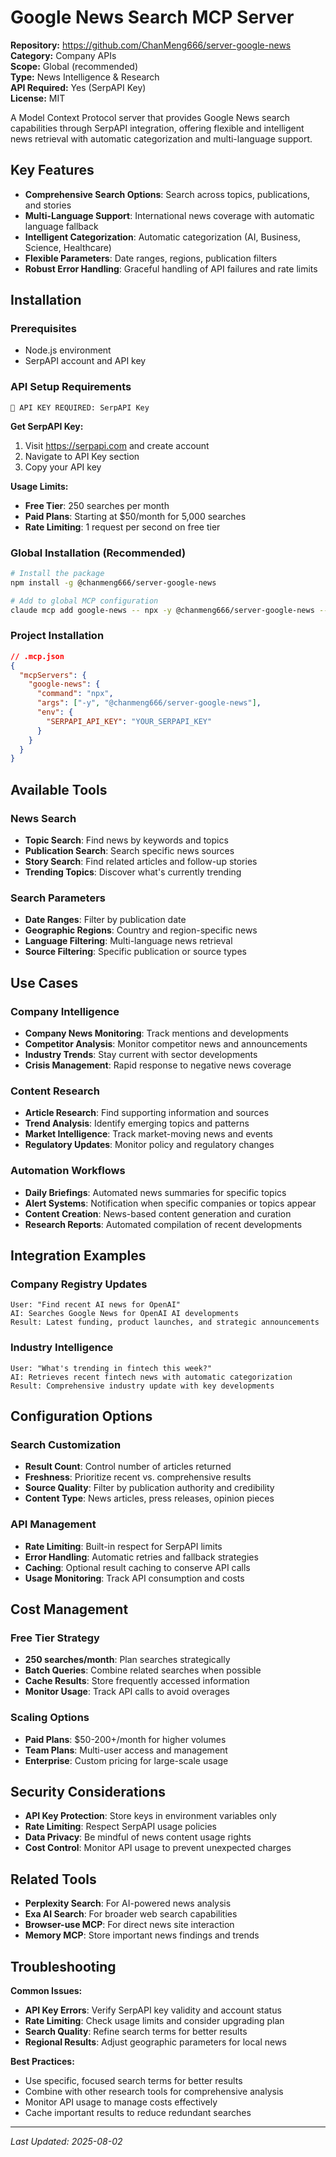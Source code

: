 # Google News Search MCP Server

**Repository:** https://github.com/ChanMeng666/server-google-news  
**Category:** Company APIs  
**Scope:** Global (recommended)  
**Type:** News Intelligence & Research  
**API Required:** Yes (SerpAPI Key)  
**License:** MIT

A Model Context Protocol server that provides Google News search capabilities through SerpAPI integration, offering flexible and intelligent news retrieval with automatic categorization and multi-language support.

## Key Features

- **Comprehensive Search Options**: Search across topics, publications, and stories
- **Multi-Language Support**: International news coverage with automatic language fallback
- **Intelligent Categorization**: Automatic categorization (AI, Business, Science, Healthcare)
- **Flexible Parameters**: Date ranges, regions, publication filters
- **Robust Error Handling**: Graceful handling of API failures and rate limits

## Installation

### Prerequisites
- Node.js environment
- SerpAPI account and API key

### API Setup Requirements
```
🔑 API KEY REQUIRED: SerpAPI Key
```

**Get SerpAPI Key:**
1. Visit https://serpapi.com and create account
2. Navigate to API Key section
3. Copy your API key

**Usage Limits:**
- **Free Tier**: 250 searches per month
- **Paid Plans**: Starting at $50/month for 5,000 searches
- **Rate Limiting**: 1 request per second on free tier

### Global Installation (Recommended)
```bash
# Install the package
npm install -g @chanmeng666/server-google-news

# Add to global MCP configuration
claude mcp add google-news -- npx -y @chanmeng666/server-google-news --api-key YOUR_SERPAPI_KEY
```

### Project Installation
```json
// .mcp.json
{
  "mcpServers": {
    "google-news": {
      "command": "npx",
      "args": ["-y", "@chanmeng666/server-google-news"],
      "env": {
        "SERPAPI_API_KEY": "YOUR_SERPAPI_KEY"
      }
    }
  }
}
```

## Available Tools

### News Search
- **Topic Search**: Find news by keywords and topics
- **Publication Search**: Search specific news sources
- **Story Search**: Find related articles and follow-up stories
- **Trending Topics**: Discover what's currently trending

### Search Parameters
- **Date Ranges**: Filter by publication date
- **Geographic Regions**: Country and region-specific news
- **Language Filtering**: Multi-language news retrieval
- **Source Filtering**: Specific publication or source types

## Use Cases

### Company Intelligence
- **Company News Monitoring**: Track mentions and developments
- **Competitor Analysis**: Monitor competitor news and announcements
- **Industry Trends**: Stay current with sector developments
- **Crisis Management**: Rapid response to negative news coverage

### Content Research
- **Article Research**: Find supporting information and sources
- **Trend Analysis**: Identify emerging topics and patterns
- **Market Intelligence**: Track market-moving news and events
- **Regulatory Updates**: Monitor policy and regulatory changes

### Automation Workflows
- **Daily Briefings**: Automated news summaries for specific topics
- **Alert Systems**: Notification when specific companies or topics appear
- **Content Creation**: News-based content generation and curation
- **Research Reports**: Automated compilation of recent developments

## Integration Examples

### Company Registry Updates
```
User: "Find recent AI news for OpenAI"
AI: Searches Google News for OpenAI AI developments
Result: Latest funding, product launches, and strategic announcements
```

### Industry Intelligence
```
User: "What's trending in fintech this week?"
AI: Retrieves recent fintech news with automatic categorization
Result: Comprehensive industry update with key developments
```

## Configuration Options

### Search Customization
- **Result Count**: Control number of articles returned
- **Freshness**: Prioritize recent vs. comprehensive results
- **Source Quality**: Filter by publication authority and credibility
- **Content Type**: News articles, press releases, opinion pieces

### API Management
- **Rate Limiting**: Built-in respect for SerpAPI limits
- **Error Handling**: Automatic retries and fallback strategies
- **Caching**: Optional result caching to conserve API calls
- **Usage Monitoring**: Track API consumption and costs

## Cost Management

### Free Tier Strategy
- **250 searches/month**: Plan searches strategically
- **Batch Queries**: Combine related searches when possible
- **Cache Results**: Store frequently accessed information
- **Monitor Usage**: Track API calls to avoid overages

### Scaling Options
- **Paid Plans**: $50-200+/month for higher volumes
- **Team Plans**: Multi-user access and management
- **Enterprise**: Custom pricing for large-scale usage

## Security Considerations

- **API Key Protection**: Store keys in environment variables only
- **Rate Limiting**: Respect SerpAPI usage policies
- **Data Privacy**: Be mindful of news content usage rights
- **Cost Control**: Monitor API usage to prevent unexpected charges

## Related Tools

- **Perplexity Search**: For AI-powered news analysis
- **Exa AI Search**: For broader web search capabilities
- **Browser-use MCP**: For direct news site interaction
- **Memory MCP**: Store important news findings and trends

## Troubleshooting

**Common Issues:**
- **API Key Errors**: Verify SerpAPI key validity and account status
- **Rate Limiting**: Check usage limits and consider upgrading plan
- **Search Quality**: Refine search terms for better results
- **Regional Results**: Adjust geographic parameters for local news

**Best Practices:**
- Use specific, focused search terms for better results
- Combine with other research tools for comprehensive analysis
- Monitor API usage to manage costs effectively
- Cache important results to reduce redundant searches

---

*Last Updated: 2025-08-02*